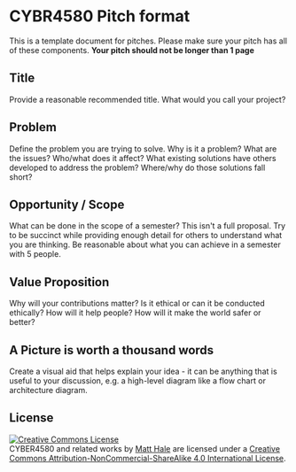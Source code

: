 # CYBR4580 Pitch format
This is a template document for pitches. Please make sure your pitch has all of these components. **Your pitch should not be longer than 1 page**

## Title
Provide a reasonable recommended title. What would you call your project?

## Problem
Define the problem you are trying to solve. Why is it a problem? What are the issues? Who/what does it affect? What existing solutions have others developed to address the problem? Where/why do those solutions fall short? 

## Opportunity / Scope
What can be done in the scope of a semester? This isn't a full proposal. Try to be succinct while providing enough detail for others to understand what you are thinking. Be reasonable about what you can achieve in a semester with 5 people. 

## Value Proposition
Why will your contributions matter? Is it ethical or can it be conducted ethically? How will it help people? How will it make the world safer or better? 

## A Picture is worth a thousand words
Create a visual aid that helps explain your idea - it can be anything that is useful to your discussion, e.g. a high-level diagram like a flow chart or architecture diagram.

## License
<a rel="license" href="http://creativecommons.org/licenses/by-nc-sa/4.0/"><img alt="Creative Commons License" style="border-width:0" src="https://i.creativecommons.org/l/by-nc-sa/4.0/88x31.png" /></a><br /><span xmlns:dct="http://purl.org/dc/terms/" property="dct:title">CYBER4580 and related works</span> by <a xmlns:cc="http://creativecommons.org/ns#" href="http://faculty.ist.unomaha.edu/mlhale" property="cc:attributionName" rel="cc:attributionURL">Matt Hale</a> are licensed under a <a rel="license" href="http://creativecommons.org/licenses/by-nc-sa/4.0/">Creative Commons Attribution-NonCommercial-ShareAlike 4.0 International License</a>.

